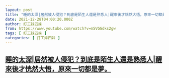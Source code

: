 ```yaml
---
layout: post
title: "睡的太深|居然被人侵犯？到底是陌生人還是熟悉人|醒來後才恍然大悟，原來一切都是夢。"
date: 2021-12-28T04:00:20.000Z
author: 打工妹四妹
from: https://www.youtube.com/watch?v=mSVGGdks2gw
tags: [ 打工妹四妹 ]
categories: [ 打工妹四妹 ]
---
```

<!--1640664020000-->
[睡的太深|居然被人侵犯？到底是陌生人還是熟悉人|醒來後才恍然大悟，原來一切都是夢。](https://www.youtube.com/watch?v=mSVGGdks2gw)
------

<div>

</div>

